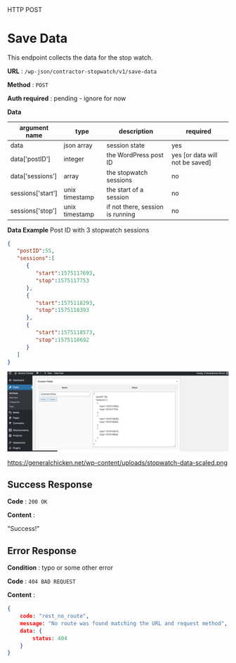 
## 
HTTP POST

# Save Data

This endpoint collects the data for the stop watch.

**URL** : `/wp-json/contractor-stopwatch/v1/save-data`

**Method** : `POST`

**Auth required** : pending - ignore for now

**Data**

argument name| type | description| required
------------ | --------- | ------- | -------
data | json array | session state | yes
data['postID'] | integer | the WordPress post ID | yes [or data will not be saved]
data['sessions'] | array | the stopwatch sessions | no
sessions['start'] | unix timestamp | the start of a session | no
sessions['stop'] | unix timestamp | if not there, session is running | no

**Data Example**
Post ID with 3 stopwatch sessions
```json
{ 
   "postID":55,
   "sessions":[ 
      { 
         "start":1575117693,
         "stop":1575117753
      },
      { 
         "start":1575118293,
         "stop":1575118393
      },
      { 
         "start":1575118573,
         "stop":1575118692
      }
   ]
}
```
![WordPress Screenshot](https://raw.githubusercontent.com/JohnDeeBDD/stopwatch-block/master/stopwatch-data.png)

https://generalchicken.net/wp-content/uploads/stopwatch-data-scaled.png

## Success Response

**Code** : `200 OK`

**Content** :

"Success!"


## Error Response

**Condition** : typo or some other error

**Code** : `404 BAD REQUEST`

**Content** :

```json
{
    code: "rest_no_route",
    message: "No route was found matching the URL and request method",
    data: {
        status: 404
    }
}
```
